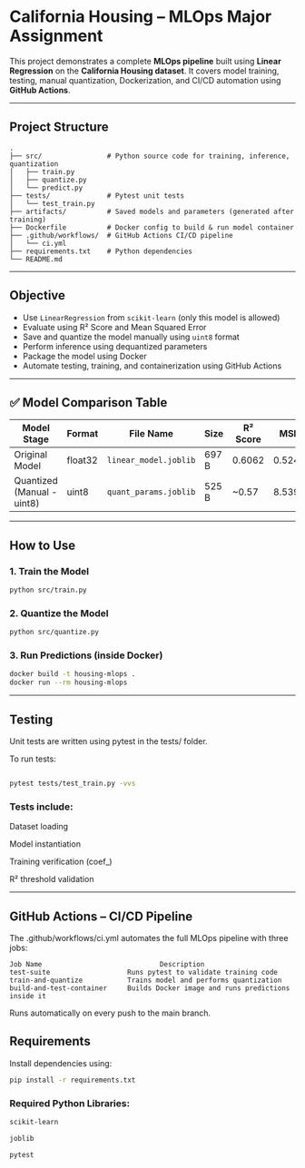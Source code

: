 
#  California Housing – MLOps Major Assignment

This project demonstrates a complete **MLOps pipeline** built using **Linear Regression** on the **California Housing dataset**. It covers model training, testing, manual quantization, Dockerization, and CI/CD automation using **GitHub Actions**.

---

##  Project Structure

```
.
├── src/                # Python source code for training, inference, quantization
│   ├── train.py
│   ├── quantize.py
│   └── predict.py
├── tests/              # Pytest unit tests
│   └── test_train.py
├── artifacts/          # Saved models and parameters (generated after training)
├── Dockerfile          # Docker config to build & run model container
├── .github/workflows/  # GitHub Actions CI/CD pipeline
│   └── ci.yml
├── requirements.txt    # Python dependencies
└── README.md
```



---

##  Objective

- Use `LinearRegression` from `scikit-learn` (only this model is allowed)
- Evaluate using R² Score and Mean Squared Error
- Save and quantize the model manually using `uint8` format
- Perform inference using dequantized parameters
- Package the model using Docker
- Automate testing, training, and containerization using GitHub Actions

---

## ✅ Model Comparison Table

| Model Stage               | Format   | File Name                 | Size  | R² Score | MSE     |
|---------------------------|----------|---------------------------|-------|----------|---------|
| Original Model            | float32  | `linear_model.joblib`     | 697 B | 0.6062   | 0.5243  |
| Quantized (Manual - uint8)| uint8    | `quant_params.joblib`     | 525 B | ~0.57    | 8.5391  |

---

##  How to Use

### 1. Train the Model

```bash
python src/train.py

```

### 2. Quantize the Model

```bash
python src/quantize.py

```

### 3. Run Predictions (inside Docker)

```bash
docker build -t housing-mlops .
docker run --rm housing-mlops
```
---
## Testing
Unit tests are written using pytest in the tests/ folder.

To run tests:
```bash

pytest tests/test_train.py -vvs

```

### Tests include:

Dataset loading

Model instantiation

Training verification (coef_)

R² threshold validation

---

## GitHub Actions – CI/CD Pipeline
The .github/workflows/ci.yml automates the full MLOps pipeline with three jobs:
```
Job Name                             Description
test-suite                   Runs pytest to validate training code
train-and-quantize           Trains model and performs quantization
build-and-test-container     Builds Docker image and runs predictions inside it
```

Runs automatically on every push to the main branch.

##  Requirements
Install dependencies using:

```bash
pip install -r requirements.txt
```
### Required Python Libraries:
```bash
scikit-learn

joblib

pytest
```
